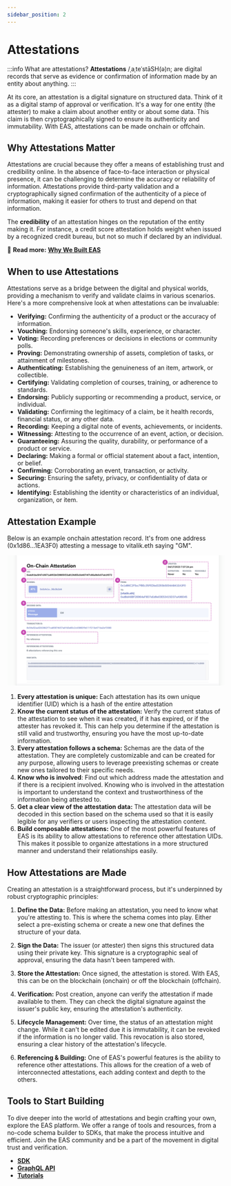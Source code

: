 ```yaml
---
sidebar_position: 2
---
```


# Attestations

:::info What are attestations?
**Attestations** /ˌaˌteˈstāSH(ə)n; are digital records that serve as evidence or confirmation of information made by an entity about anything. 
:::

At its core, an attestation is a digital signature on structured data. Think of it as a digital stamp of approval or verification. It's a way for one entity (the attester) to make a claim about another entity or about some data. This claim is then cryptographically signed to ensure its authenticity and immutability. With EAS, attestations can be made onchain or offchain.

## Why Attestations Matter
Attestations are crucial because they offer a means of establishing trust and credibility online. In the
absence of face-to-face interaction or physical presence, it can be challenging to determine the accuracy or reliability
of information. Attestations provide third-party validation and a cryptographically signed confirmation of the
authenticity of a piece of information, making it easier for others to trust and depend on that information.

The **credibility** of an attestation hinges on the reputation of the entity making it. For instance, a credit score attestation holds weight when issued by a recognized credit bureau, but not so much if declared by an individual.

📘 **Read more:** [**Why We Built EAS**](/docs/purpose/eas-purpose.md)


## When to use Attestations
Attestations serve as a bridge between the digital and physical worlds, providing a mechanism to verify and validate claims in various scenarios. Here's a more comprehensive look at when attestations can be invaluable:

- **Verifying:** Confirming the authenticity of a product or the accuracy of information.
- **Vouching:** Endorsing someone's skills, experience, or character.
- **Voting:** Recording preferences or decisions in elections or community polls.
- **Proving:** Demonstrating ownership of assets, completion of tasks, or attainment of milestones.
- **Authenticating:** Establishing the genuineness of an item, artwork, or collectible.
- **Certifying:** Validating completion of courses, training, or adherence to standards.
- **Endorsing:** Publicly supporting or recommending a product, service, or individual.
- **Validating:** Confirming the legitimacy of a claim, be it health records, financial status, or any other data.
- **Recording:** Keeping a digital note of events, achievements, or incidents.
- **Witnessing:** Attesting to the occurrence of an event, action, or decision.
- **Guaranteeing:** Assuring the quality, durability, or performance of a product or service.
- **Declaring:** Making a formal or official statement about a fact, intention, or belief.
- **Confirming:** Corroborating an event, transaction, or activity.
- **Securing:** Ensuring the safety, privacy, or confidentiality of data or actions.
- **Identifying:** Establishing the identity or characteristics of an individual, organization, or item.

## Attestation Example
Below is an example onchain attestation record. It's from one address (0x1d86...1EA3F0) attesting a message to vitalik.eth saying "GM".

![Attestations Concept](./img/example-attestation.png)

1. **Every attestation is unique:** Each attestation has its own unique identifier (UID) which is a hash of the entire attestation
2. **Know the current status of the attestation:** Verify the current status of the attestation to see when it was created, if it has expired, or if the attester has revoked it. This can help you determine if the attestation is still valid and trustworthy, ensuring you have the most up-to-date information.
3. **Every attestation follows a schema:** Schemas are the data of the attestation. They are completely customizable and can be created for any purpose, allowing users to leverage preexisting schemas or create new ones tailored to their specific needs.
4. **Know who is involved**: Find out which address made the attestation and if there is a recipient involved. Knowing who is involved in the attestation is important to understand the context and trustworthiness of the information being attested to.
5. **Get a clear view of the attestation data:** The attestation data will be decoded in this section based on the schema used so that it is easily legible for any verifiers or users inspecting the attestation content.
6. **Build composable attestations:** One of the most powerful features of EAS is its ability to allow attestations to reference other attestation UIDs. This makes it possible to organize attestations in a more structured manner and understand their relationships easily.

## How Attestations are Made
Creating an attestation is a straightforward process, but it's underpinned by robust cryptographic principles:

1. **Define the Data:** Before making an attestation, you need to know what you're attesting to. This is where the schema comes into play. Either select a pre-existing schema or create a new one that defines the structure of your data.

2. **Sign the Data:** The issuer (or attester) then signs this structured data using their private key. This signature is a cryptographic seal of approval, ensuring the data hasn't been tampered with.

3. **Store the Attestation:** Once signed, the attestation is stored. With EAS, this can be on the blockchain (onchain) or off the blockchain (offchain).

4. **Verification:** Post creation, anyone can verify the attestation if made available to them. They can check the digital signature against the issuer's public key, ensuring the attestation's authenticity.

5. **Lifecycle Management:** Over time, the status of an attestation might change. While it can't be edited due it is immutability, it can be revoked if the information is no longer valid. This revocation is also stored, ensuring a clear history of the attestation's lifecycle.

6. **Referencing & Building:** One of EAS's powerful features is the ability to reference other attestations. This allows for the creation of a web of interconnected attestations, each adding context and depth to the others.

## Tools to Start Building
To dive deeper into the world of attestations and begin crafting your own, explore the EAS platform. We offer a range of tools and resources, from a no-code schema builder to SDKs, that make the process intuitive and efficient. Join the EAS community and be a part of the movement in digital trust and verification.

- [**SDK**](/docs/developer-tools.md/eas-sdk.md)
- [**GraphQL API**](/docs/developer-tools.md/api.md)
- [**Tutorials**](/docs/category/tutorials)

















